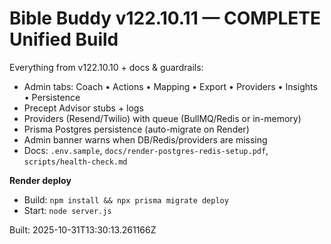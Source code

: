 # Bible Buddy v122.10.11 — COMPLETE Unified Build

Everything from v122.10.10 + docs & guardrails:
- Admin tabs: Coach • Actions • Mapping • Export • Providers • Insights • Persistence
- Precept Advisor stubs + logs
- Providers (Resend/Twilio) with queue (BullMQ/Redis or in-memory)
- Prisma Postgres persistence (auto-migrate on Render)
- Admin banner warns when DB/Redis/providers are missing
- Docs: `.env.sample`, `docs/render-postgres-redis-setup.pdf`, `scripts/health-check.md`

**Render deploy**
- Build: `npm install && npx prisma migrate deploy`
- Start: `node server.js`

Built: 2025-10-31T13:30:13.261166Z
